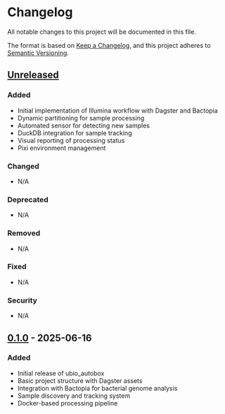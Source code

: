 # Changelog

All notable changes to this project will be documented in this file.

The format is based on [Keep a Changelog](https://keepachangelog.com/en/1.0.0/),
and this project adheres to [Semantic Versioning](https://semver.org/spec/v2.0.0.html).

## [Unreleased]

### Added
- Initial implementation of Illumina workflow with Dagster and Bactopia
- Dynamic partitioning for sample processing
- Automated sensor for detecting new samples
- DuckDB integration for sample tracking
- Visual reporting of processing status
- Pixi environment management

### Changed
- N/A

### Deprecated
- N/A

### Removed
- N/A

### Fixed
- N/A

### Security
- N/A

## [0.1.0] - 2025-06-16

### Added
- Initial release of ubio_autobox
- Basic project structure with Dagster assets
- Integration with Bactopia for bacterial genome analysis
- Sample discovery and tracking system
- Docker-based processing pipeline

[Unreleased]: https://github.com/ssi-dk/ubio_autobox/compare/v0.1.0...HEAD
[0.1.0]: https://github.com/ssi-dk/ubio_autobox/releases/tag/v0.1.0
